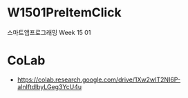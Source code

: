 # W1501PreItemClick
스마트앱프로그래밍 Week 15 01

# CoLab
- https://colab.research.google.com/drive/1Xw2wIT2NI6P-alnIftdlbyLGeg3YcU4u

